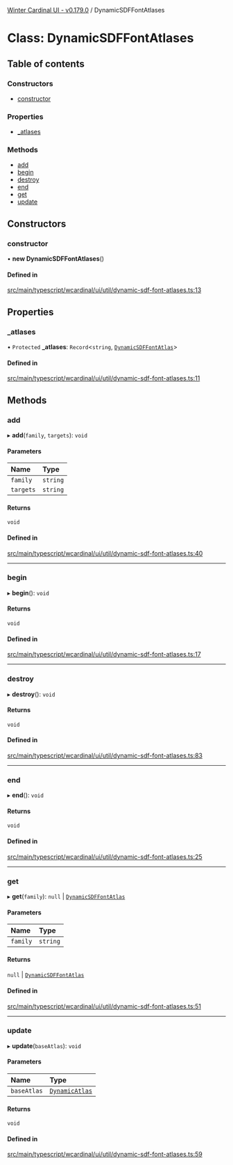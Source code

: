 [Winter Cardinal UI - v0.179.0](../index.md) / DynamicSDFFontAtlases

# Class: DynamicSDFFontAtlases

## Table of contents

### Constructors

- [constructor](DynamicSDFFontAtlases.md#constructor)

### Properties

- [\_atlases](DynamicSDFFontAtlases.md#_atlases)

### Methods

- [add](DynamicSDFFontAtlases.md#add)
- [begin](DynamicSDFFontAtlases.md#begin)
- [destroy](DynamicSDFFontAtlases.md#destroy)
- [end](DynamicSDFFontAtlases.md#end)
- [get](DynamicSDFFontAtlases.md#get)
- [update](DynamicSDFFontAtlases.md#update)

## Constructors

### constructor

• **new DynamicSDFFontAtlases**()

#### Defined in

[src/main/typescript/wcardinal/ui/util/dynamic-sdf-font-atlases.ts:13](https://github.com/winter-cardinal/winter-cardinal-ui/blob/v0.179.0/src/main/typescript/wcardinal/ui/util/dynamic-sdf-font-atlases.ts#L13)

## Properties

### \_atlases

• `Protected` **\_atlases**: `Record`<`string`, [`DynamicSDFFontAtlas`](DynamicSDFFontAtlas.md)\>

#### Defined in

[src/main/typescript/wcardinal/ui/util/dynamic-sdf-font-atlases.ts:11](https://github.com/winter-cardinal/winter-cardinal-ui/blob/v0.179.0/src/main/typescript/wcardinal/ui/util/dynamic-sdf-font-atlases.ts#L11)

## Methods

### add

▸ **add**(`family`, `targets`): `void`

#### Parameters

| Name | Type |
| :------ | :------ |
| `family` | `string` |
| `targets` | `string` |

#### Returns

`void`

#### Defined in

[src/main/typescript/wcardinal/ui/util/dynamic-sdf-font-atlases.ts:40](https://github.com/winter-cardinal/winter-cardinal-ui/blob/v0.179.0/src/main/typescript/wcardinal/ui/util/dynamic-sdf-font-atlases.ts#L40)

___

### begin

▸ **begin**(): `void`

#### Returns

`void`

#### Defined in

[src/main/typescript/wcardinal/ui/util/dynamic-sdf-font-atlases.ts:17](https://github.com/winter-cardinal/winter-cardinal-ui/blob/v0.179.0/src/main/typescript/wcardinal/ui/util/dynamic-sdf-font-atlases.ts#L17)

___

### destroy

▸ **destroy**(): `void`

#### Returns

`void`

#### Defined in

[src/main/typescript/wcardinal/ui/util/dynamic-sdf-font-atlases.ts:83](https://github.com/winter-cardinal/winter-cardinal-ui/blob/v0.179.0/src/main/typescript/wcardinal/ui/util/dynamic-sdf-font-atlases.ts#L83)

___

### end

▸ **end**(): `void`

#### Returns

`void`

#### Defined in

[src/main/typescript/wcardinal/ui/util/dynamic-sdf-font-atlases.ts:25](https://github.com/winter-cardinal/winter-cardinal-ui/blob/v0.179.0/src/main/typescript/wcardinal/ui/util/dynamic-sdf-font-atlases.ts#L25)

___

### get

▸ **get**(`family`): ``null`` \| [`DynamicSDFFontAtlas`](DynamicSDFFontAtlas.md)

#### Parameters

| Name | Type |
| :------ | :------ |
| `family` | `string` |

#### Returns

``null`` \| [`DynamicSDFFontAtlas`](DynamicSDFFontAtlas.md)

#### Defined in

[src/main/typescript/wcardinal/ui/util/dynamic-sdf-font-atlases.ts:51](https://github.com/winter-cardinal/winter-cardinal-ui/blob/v0.179.0/src/main/typescript/wcardinal/ui/util/dynamic-sdf-font-atlases.ts#L51)

___

### update

▸ **update**(`baseAtlas`): `void`

#### Parameters

| Name | Type |
| :------ | :------ |
| `baseAtlas` | [`DynamicAtlas`](DynamicAtlas.md) |

#### Returns

`void`

#### Defined in

[src/main/typescript/wcardinal/ui/util/dynamic-sdf-font-atlases.ts:59](https://github.com/winter-cardinal/winter-cardinal-ui/blob/v0.179.0/src/main/typescript/wcardinal/ui/util/dynamic-sdf-font-atlases.ts#L59)
